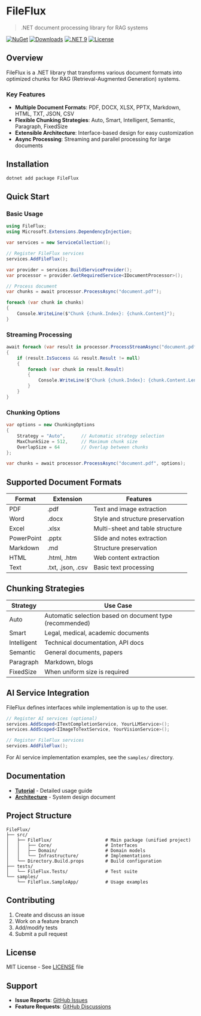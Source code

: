# FileFlux

> .NET document processing library for RAG systems

[![NuGet](https://img.shields.io/nuget/v/FileFlux.svg)](https://www.nuget.org/packages/FileFlux)
[![Downloads](https://img.shields.io/nuget/dt/FileFlux.svg)](https://www.nuget.org/packages/FileFlux)
[![.NET 9](https://img.shields.io/badge/.NET-9.0-purple)](https://dotnet.microsoft.com/)
[![License](https://img.shields.io/badge/license-MIT-green)](LICENSE)

## Overview

FileFlux is a .NET library that transforms various document formats into optimized chunks for RAG (Retrieval-Augmented Generation) systems.

### Key Features

- **Multiple Document Formats**: PDF, DOCX, XLSX, PPTX, Markdown, HTML, TXT, JSON, CSV
- **Flexible Chunking Strategies**: Auto, Smart, Intelligent, Semantic, Paragraph, FixedSize
- **Extensible Architecture**: Interface-based design for easy customization
- **Async Processing**: Streaming and parallel processing for large documents

## Installation

```bash
dotnet add package FileFlux
```

## Quick Start

### Basic Usage

```csharp
using FileFlux;
using Microsoft.Extensions.DependencyInjection;

var services = new ServiceCollection();

// Register FileFlux services
services.AddFileFlux();

var provider = services.BuildServiceProvider();
var processor = provider.GetRequiredService<IDocumentProcessor>();

// Process document
var chunks = await processor.ProcessAsync("document.pdf");

foreach (var chunk in chunks)
{
    Console.WriteLine($"Chunk {chunk.Index}: {chunk.Content}");
}
```

### Streaming Processing

```csharp
await foreach (var result in processor.ProcessStreamAsync("document.pdf"))
{
    if (result.IsSuccess && result.Result != null)
    {
        foreach (var chunk in result.Result)
        {
            Console.WriteLine($"Chunk {chunk.Index}: {chunk.Content.Length} chars");
        }
    }
}
```

### Chunking Options

```csharp
var options = new ChunkingOptions
{
    Strategy = "Auto",      // Automatic strategy selection
    MaxChunkSize = 512,     // Maximum chunk size
    OverlapSize = 64        // Overlap between chunks
};

var chunks = await processor.ProcessAsync("document.pdf", options);
```

## Supported Document Formats

| Format | Extension | Features |
|--------|-----------|----------|
| PDF | .pdf | Text and image extraction |
| Word | .docx | Style and structure preservation |
| Excel | .xlsx | Multi-sheet and table structure |
| PowerPoint | .pptx | Slide and notes extraction |
| Markdown | .md | Structure preservation |
| HTML | .html, .htm | Web content extraction |
| Text | .txt, .json, .csv | Basic text processing |

## Chunking Strategies

| Strategy | Use Case |
|----------|----------|
| Auto | Automatic selection based on document type (recommended) |
| Smart | Legal, medical, academic documents |
| Intelligent | Technical documentation, API docs |
| Semantic | General documents, papers |
| Paragraph | Markdown, blogs |
| FixedSize | When uniform size is required |

## AI Service Integration

FileFlux defines interfaces while implementation is up to the user.

```csharp
// Register AI services (optional)
services.AddScoped<ITextCompletionService, YourLLMService>();
services.AddScoped<IImageToTextService, YourVisionService>();

// Register FileFlux services
services.AddFileFlux();
```

For AI service implementation examples, see the `samples/` directory.

## Documentation

- [**Tutorial**](docs/TUTORIAL.md) - Detailed usage guide
- [**Architecture**](docs/ARCHITECTURE.md) - System design document

## Project Structure

```
FileFlux/
├── src/
│   ├── FileFlux/                    # Main package (unified project)
│   │   ├── Core/                    # Interfaces
│   │   ├── Domain/                  # Domain models
│   │   └── Infrastructure/          # Implementations
│   └── Directory.Build.props        # Build configuration
├── tests/
│   └── FileFlux.Tests/              # Test suite
└── samples/
    └── FileFlux.SampleApp/          # Usage examples
```

## Contributing

1. Create and discuss an issue
2. Work on a feature branch
3. Add/modify tests
4. Submit a pull request

## License

MIT License - See [LICENSE](LICENSE) file

## Support

- **Issue Reports**: [GitHub Issues](https://github.com/iyulab/FileFlux/issues)
- **Feature Requests**: [GitHub Discussions](https://github.com/iyulab/FileFlux/discussions)
